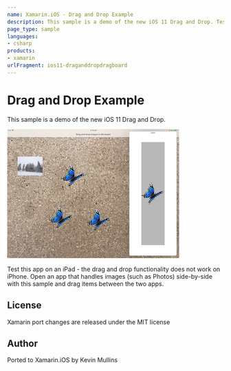```yaml
---
name: Xamarin.iOS - Drag and Drop Example
description: This sample is a demo of the new iOS 11 Drag and Drop. Test this app on an iPad - the drag and drop functionality does not work on iPhone. Open an...
page_type: sample
languages:
- csharp
products:
- xamarin
urlFragment: ios11-draganddropdragboard
---
```

# Drag and Drop Example

This sample is a demo of the new iOS 11 Drag and Drop.

![drag and drop example screenshot](Screenshots/01-sml.png)

Test this app on an iPad - the drag and drop functionality does not work on iPhone. Open an app that handles images (such as Photos) side-by-side with this sample and drag items between the two apps.

## License

Xamarin port changes are released under the MIT license

## Author

Ported to Xamarin.iOS by Kevin Mullins
